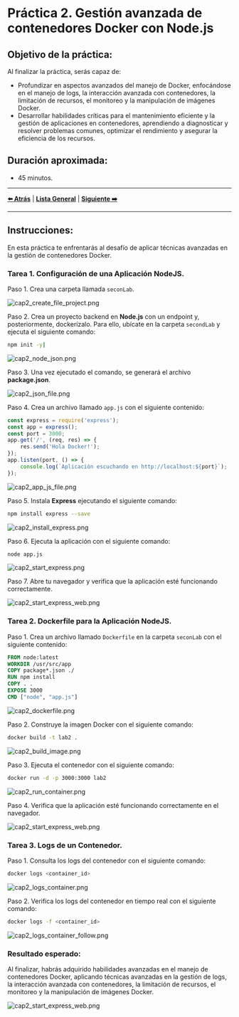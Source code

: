 # Práctica 2. Gestión avanzada de contenedores Docker con Node.js

## Objetivo de la práctica:
Al finalizar la práctica, serás capaz de:
- Profundizar en aspectos avanzados del manejo de Docker, enfocándose en el manejo de logs, la interacción avanzada con contenedores, la limitación de recursos, el monitoreo y la manipulación de imágenes Docker.
- Desarrollar habilidades críticas para el mantenimiento eficiente y la gestión de aplicaciones en contenedores, aprendiendo a diagnosticar y resolver problemas comunes, optimizar el rendimiento y asegurar la eficiencia de los recursos.

## Duración aproximada:
- 45 minutos.

---

**[⬅️ Atrás](https://netec-mx.github.io/DOCK_KUB/Capitulo1/)** | **[Lista General](https://netec-mx.github.io/DOCK_KUB/)** | **[Siguiente ➡️](https://netec-mx.github.io/DOCK_KUB/Capitulo3/)**

---

## Instrucciones:
En esta práctica te enfrentarás al desafío de aplicar técnicas avanzadas en la gestión de contenedores Docker.

### Tarea 1. Configuración de una Aplicación NodeJS.

Paso 1. Crea una carpeta llamada `seconLab`.

![cap2_create_file_project.png](../images/cap2_create_file_project.png)

Paso 2. Crea un proyecto backend en **Node.js** con un endpoint y, posteriormente, dockerízalo. Para ello, ubícate en la carpeta `secondLab` y ejecuta el siguiente comando:

```bash
npm init -y|
```

![cap2_node_json.png](../images/cao2_node_json.png)

Paso 3. Una vez ejecutado el comando, se generará el archivo **package.json**.

![cap2_json_file.png](../images/cap2_json_file.png)

Paso 4. Crea un archivo llamado `app.js` con el siguiente contenido:

```javascript
const express = require('express');
const app = express();
const port = 3000;
app.get('/', (req, res) => {
    res.send('Hola Docker!');
});
app.listen(port, () => {
    console.log(`Aplicación escuchando en http://localhost:${port}`);
});
```
![cap2_app_js_file.png](../images/cap2_app_js_file.png)

Paso 5. Instala **Express** ejecutando el siguiente comando:

```bash
npm install express --save
```

![cap2_install_express.png](../images/cap2_install_express.png)

Paso 6. Ejecuta la aplicación con el siguiente comando:

```bash
node app.js
```

![cap2_start_express.png](../images/cap2_start_express.png)

Paso 7. Abre tu navegador y verifica que la aplicación esté funcionando correctamente.

![cap2_start_express_web.png](../images/cap2_start_express_web.png)

### Tarea 2. Dockerfile para la Aplicación NodeJS.

Paso 1. Crea un archivo llamado `Dockerfile` en la carpeta `seconLab` con el siguiente contenido:

```dockerfile
FROM node:latest
WORKDIR /usr/src/app
COPY package*.json ./
RUN npm install
COPY . .
EXPOSE 3000
CMD ["node", "app.js"]
```

![cap2_dockerfile.png](../images/cap2_dockerfile.png)

Paso 2. Construye la imagen Docker con el siguiente comando:

```bash
docker build -t lab2 .
```

![cap2_build_image.png](../images/cap2_build_image.png)

Paso 3. Ejecuta el contenedor con el siguiente comando:

```bash
docker run -d -p 3000:3000 lab2
```

![cap2_run_container.png](../images/cap2_run_container.png)

Paso 4. Verifica que la aplicación esté funcionando correctamente en el navegador.

![cap2_start_express_web.png](../images/cap2_start_express_web.png)

### Tarea 3. Logs de un Contenedor.

Paso 1. Consulta los logs del contenedor con el siguiente comando:

```bash
docker logs <container_id>
```

![cap2_logs_container.png](../images/cap2_logs_container.png)

Paso 2. Verifica los logs del contenedor en tiempo real con el siguiente comando:

```bash
docker logs -f <container_id>
```

![cap2_logs_container_follow.png](../images/cap2_logs_container_follow.png)


### Resultado esperado:

Al finalizar, habrás adquirido habilidades avanzadas en el manejo de contenedores Docker, aplicando técnicas avanzadas en la gestión de logs, la interacción avanzada con contenedores, la limitación de recursos, el monitoreo y la manipulación de imágenes Docker.

![cap2_start_express_web.png](../images/cap2_start_express_web.png)
